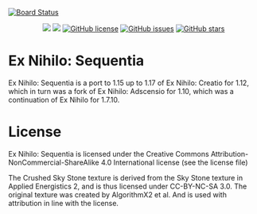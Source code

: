 [![Board Status](https://dev.azure.com/novamachina/9b4371f9-393b-4d7d-8cb9-1f6c864e3511/79b0a5ab-a029-4b0f-9360-17c79f690771/_apis/work/boardbadge/c246212b-c074-4d92-a143-77fdc39d931c)](https://dev.azure.com/novamachina/9b4371f9-393b-4d7d-8cb9-1f6c864e3511/_boards/board/t/79b0a5ab-a029-4b0f-9360-17c79f690771/Microsoft.RequirementCategory)
<p align="center">
    <a href="https://www.curseforge.com/minecraft/mc-mods/ex-nihilo-sequentia"><img src="http://cf.way2muchnoise.eu/full_400012_downloads.svg" /></a>
    <a href="https://www.curseforge.com/minecraft/mc-mods/ex-nihilo-sequentia"><img src="http://cf.way2muchnoise.eu/versions/400012.svg" /></a>
    <a href="https://github.com/NovaMachina/ExNihiloSequentia/blob/master/LICENSE"><img alt="GitHub license" src="https://img.shields.io/github/license/NovaMachina/ExNihiloSequentia"></a>
    <a href="https://github.com/NovaMachina/ExNihiloSequentia/issues"><img alt="GitHub issues" src="https://img.shields.io/github/issues/NovaMachina/ExNihiloSequentia"></a>
    <a href="https://github.com/NovaMachina/ExNihiloSequentia/stargazers"><img alt="GitHub stars" src="https://img.shields.io/github/stars/NovaMachina/ExNihiloSequentia"></a>
</p>

# Ex Nihilo: Sequentia
Ex Nihilo: Sequentia is a port to 1.15 up to 1.17 of Ex Nihilo: Creatio for 1.12, which in turn was a fork of Ex Nihilo: Adscensio for 1.10, which was a continuation of Ex Nihilo for 1.7.10.

# License
Ex Nihilo: Sequentia is licensed under the Creative Commons Attribution-NonCommercial-ShareAlike 4.0 International license (see the license file)

The Crushed Sky Stone texture is derived from the Sky Stone texture in Applied Energistics 2, and is thus licensed under CC-BY-NC-SA 3.0. The original texture was created by AlgorithmX2 et al. And is used with attribution in line with the license.
